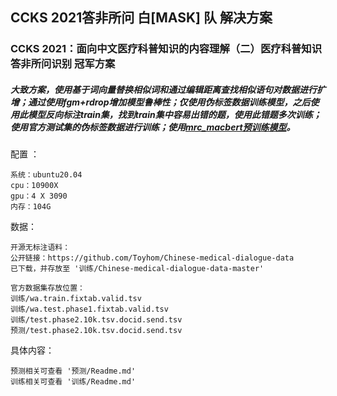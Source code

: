 ## CCKS 2021答非所问 白[MASK] 队 解决方案

### CCKS 2021：面向中文医疗科普知识的内容理解（二）医疗科普知识答非所问识别 冠军方案

##### 大致方案，使用基于词向量替换相似词和通过编辑距离查找相似语句对数据进行扩增；通过使用fgm+rdrop增加模型鲁棒性；仅使用伪标签数据训练模型，之后使用此模型反向标注train集，找到train集中容易出错的题，使用此错题多次训练；使用官方测试集的伪标签数据进行训练；使用[mrc_macbert预训练模型](https://github.com/basketballandlearn/MRC_Competition_Dureader)。

配置 ：

```
系统：ubuntu20.04
cpu：10900X
gpu：4 X 3090
内存：104G
```

数据：

```
开源无标注语料：
公开链接：https://github.com/Toyhom/Chinese-medical-dialogue-data
已下载，并存放至 '训练/Chinese-medical-dialogue-data-master'

官方数据集存放位置：
训练/wa.train.fixtab.valid.tsv
训练/wa.test.phase1.fixtab.valid.tsv
训练/test.phase2.10k.tsv.docid.send.tsv
预测/test.phase2.10k.tsv.docid.send.tsv
```



具体内容：

```
预测相关可查看 '预测/Readme.md'
训练相关可查看 '训练/Readme.md'
```

